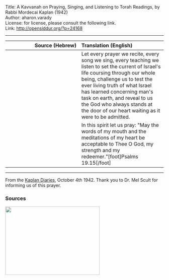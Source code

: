 <html>
<head></head>
<body>
Title: A Kavvanah on Praying, Singing, and Listening to Torah Readings, by Rabbi Mordecai Kaplan (1942)<br />
Author: aharon.varady<br />
License: for license, please consult the following link.<br />
Link: <a href="http://opensiddur.org/?p=24168">http://opensiddur.org/?p=24168</a>
<p />
<hr />

<table style="margin-left: auto;margin-right: auto;" class="draggable">
<thead><tr><th id="x" style="text-align: right;">Source (Hebrew)</th><th style="text-align: left;">Translation (English)</th></tr></thead>
<tbody>
<tr><td style="vertical-align:top;" width="46%">
<div class="liturgy"><span lang="he">

</span></div></td>
 
<td style="vertical-align:top;" width="53%">
<div class="english">
Let every prayer we recite, 
every song we sing, 
every teaching we listen to 
set the current of Israel's life 
coursing through our whole being, 
challenge us to test the ever living truth 
of what Israel has learned concerning man's task on earth, 
and reveal to us the God who always stands at the door of our heart 
waiting as it were to be admitted. 
</div></td></tr>


<tr><td style="vertical-align:top;" width="46%">
<div class="liturgy"><span lang="he">

</span></div></td>
 
<td style="vertical-align:top;" width="53%">
<div class="english">
In this spirit let us pray: 
"May the words of my mouth
and the meditations of my heart 
be acceptable to Thee O God, 
my strength and my redeemer.”[foot]Psalms 19.15[/foot]
</div></td></tr>
</tbody></table>

<hr />
 
From the <a href="http://garfield.jtsa.edu:1801/view/action/singleViewer.do?dvs=1552328780094~44&locale=en_US&VIEWER_URL=/view/action/singleViewer.do?&DELIVERY_RULE_ID=10&frameId=1&usePid1=true&usePid2=true">Kaplan Diaries</a>, October 4th 1942. Thank you to Dr. Mel Scult for informing us of this prayer.

<h3>Sources</h3>

<a href="https://opensiddur.org/wp-content/uploads/2019/03/Mordecai-Kaplan-Diaries-End-of-4-October-1942.png"><img src="https://opensiddur.org/wp-content/uploads/2019/03/Mordecai-Kaplan-Diaries-End-of-4-October-1942-300x217.png" alt="" width="300" height="217" class="alignnone size-medium wp-image-24171" /></a>
</body>
</html>